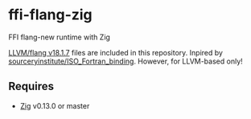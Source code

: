# ffi-flang-zig

FFI flang-new runtime with Zig

[LLVM/flang v18.1.7](https://github.com/llvm/llvm-project/tree/llvmorg-18.1.7/flang) files are included in this repository. Inpired by [sourceryinstitute/ISO_Fortran_binding](https://github.com/sourceryinstitute/ISO_Fortran_binding). However, for LLVM-based only!

## Requires

- [Zig](https://ziglang.org/download) v0.13.0 or master
